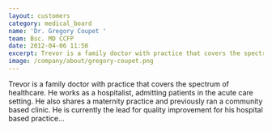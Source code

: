 ```yaml
---
layout: customers
category: medical_board
name: 'Dr. Gregory Coupet '
team: Bsc. MD CCFP
date: 2012-04-06 11:50
excerpt: Trevor is a family doctor with practice that covers the spectrum of healthcare. He works as a hospitalist, admitting patients in the acute care setting. He also shares a maternity practice and previously ran a community based clinic. He is currently the lead for quality improvement for his hospital based practice...
image: /company/about/gregory-coupet.png
---
```


Trevor is a family doctor with practice that covers the spectrum of healthcare. He works as a hospitalist, admitting patients in the acute care setting. He also shares a maternity practice and previously ran a community based clinic. He is currently the lead for quality improvement for his hospital based practice...

